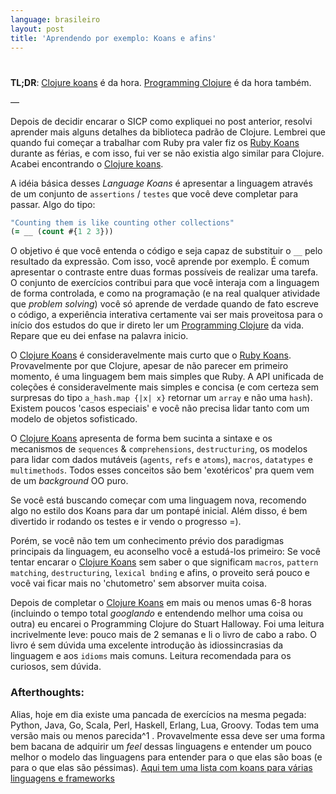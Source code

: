 ```yaml
---
language: brasileiro
layout: post
title: 'Aprendendo por exemplo: Koans e afins'
---
```


# <p hidden>Aprendendo por exemplo: Koans e afins<p hidden>

**TL;DR**: [Clojure koans](http://clojurekoans.com/) é da hora. [Programming Clojure](https://pragprog.com/book/shcloj2/programming-clojure) é da hora também.

&#x2014;

Depois de decidir encarar o SICP como expliquei no post anterior, resolvi
aprender mais alguns detalhes da biblioteca padrão de Clojure. Lembrei que
quando fui começar a trabalhar com Ruby pra valer fiz os [Ruby Koans](http://rubykoans.com/) durante as
férias, e com isso, fui ver se não existia algo similar para Clojure. Acabei
encontrando o [Clojure koans](http://clojurekoans.com/).

A idéia básica desses *Language Koans* é apresentar a linguagem através de um
conjunto de `assertions` / `testes` que você deve completar para passar. Algo
do tipo:

```clojure
"Counting them is like counting other collections"
(= __ (count #{1 2 3}))
```

O objetivo é que você entenda o código e seja capaz de substituir o `__` pelo
resultado da expressão. Com isso, você aprende por exemplo. É comum apresentar
o contraste entre duas formas possíveis de realizar uma tarefa. O conjunto de
exercícios contribui para que você interaja com a linguagem de forma
controlada, e como na programação (e na real qualquer atividade que *problem
solving*) você só aprende de verdade quando de fato escreve o código, a
experiência interativa certamente vai ser mais proveitosa para o <span class="underline">início</span> dos
estudos do que ir direto ler um [Programming Clojure](https://pragprog.com/book/shcloj2/programming-clojure) da vida. Repare que eu dei
enfase na palavra <span class="underline">inicio</span>.

O [Clojure Koans](http://clojurekoans.com/) é consideravelmente mais curto que o [Ruby Koans](http://rubykoans.com/). Provavelmente
por que Clojure, apesar de não parecer em primeiro momento, é uma linguagem
bem mais simples que Ruby. A API unificada de coleções é consideravelmente
mais simples e concisa (e com certeza sem surpresas do tipo `a_hash.map {|x|
  x}` retornar um `array` e não uma `hash`). Existem poucos 'casos especiais' e
você não precisa lidar tanto com um modelo de objetos sofisticado.

O [Clojure Koans](http://clojurekoans.com/) apresenta de forma bem sucinta a sintaxe e os mecanismos de
`sequences` & `comprehensions`, `destructuring`, os modelos para lidar com
dados mutáveis (`agents`, `refs` e `atoms`), `macros`, `datatypes` e
`multimethods`. Todos esses conceitos são bem 'exotéricos' pra quem vem de um
*background* OO puro.

Se você está buscando começar com uma linguagem nova, recomendo algo no estilo
dos Koans para dar um pontapé inicial. Além disso, é bem divertido ir rodando
os testes e ir vendo o progresso =).

Porém, se você não tem um conhecimento prévio dos paradigmas principais da
linguagem, eu aconselho você a estudá-los primeiro: Se você tentar encarar o
[Clojure Koans](http://clojurekoans.com/) sem saber o que significam `macros`, `pattern matching`,
`destructuring`, `lexical bnding` e afins, o proveito será pouco e você vai
ficar mais no 'chutometro' sem absorver muita coisa.

Depois de completar o [Clojure Koans](http://clojurekoans.com/) em mais ou menos umas 6-8 horas (incluindo
o tempo total *googlando* e entendendo melhor uma coisa ou outra) eu encarei o
Programming Clojure do Stuart Halloway. Foi uma leitura incrivelmente leve:
pouco mais de 2 semanas e li o livro de cabo a rabo. O livro é sem dúvida uma
excelente introdução às idiossincrasias da linguagem e aos `idioms` mais
comuns. Leitura recomendada para os curiosos, sem dúvida.

### Afterthoughts:

Alias, hoje em dia existe uma pancada de exercícios na mesma pegada:
Python, Java, Go, Scala, Perl, Haskell, Erlang, Lua, Groovy. Todas tem uma
versão mais ou menos parecida^1 . Provavelmente essa deve ser uma forma
bem bacana de adquirir um *feel* dessas linguagens e entender um pouco
melhor o modelo das linguagens para entender para o que elas são boas (e
para o que elas são péssimas). [Aqui tem uma lista com koans para várias
linguagens e frameworks](http://www.google.com.br/url?sa%3Dt&rct%3Dj&q%3D&esrc%3Ds&source%3Dweb&cd%3D5&cad%3Drja&uact%3D8&ved%3D0CEEQFjAE&url%3Dhttp%253A%252F%252Fwww.lauradhamilton.com%252Flearn-a-new-programming-language-today-with-koans&ei%3DCsBRVL_EJIWmgwSwxILoAw&usg%3DAFQjCNFTi0ah2xKKF7nOy1ClRYfwbkdxeQ&sig2%3DkwIqDSnfVwl3TvxKq8rZWw)
